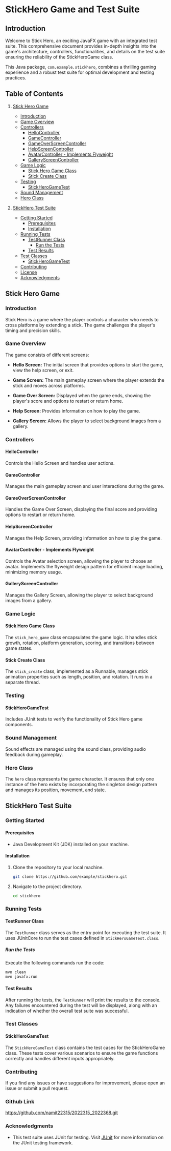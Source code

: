 # StickHero Game and Test Suite

## Introduction

Welcome to Stick Hero, an exciting JavaFX game with an integrated test suite. This comprehensive document provides in-depth insights into the game's architecture, controllers, functionalities, and details on the test suite ensuring the reliability of the StickHeroGame class.

This Java package, `com.example.stickhero`, combines a thrilling gaming experience and a robust test suite for optimal development and testing practices.

## Table of Contents

1. [Stick Hero Game](#stick-hero-game)
    - [Introduction](#introduction-1)
    - [Game Overview](#game-overview-1)
    - [Controllers](#controllers-1)
        - [HelloController](#hellocontroller)
        - [GameController](#gamecontroller)
        - [GameOverScreenController](#gameoverscreencontroller)
        - [HelpScreenController](#helpscreencontroller)
        - [AvatarController - Implements Flyweight](#avatarcontroller---implements-flyweight)
        - [GalleryScreenController](#galleryscreencontroller)
    - [Game Logic](#game-logic-1)
        - [Stick Hero Game Class](#stick-hero-game-class)
        - [Stick Create Class](#stick-create-class)
    - [Testing](#testing-1)
        - [StickHeroGameTest](#stickherogametest)
    - [Sound Management](#sound-management)
    - [Hero Class](#hero-class)

2. [StickHero Test Suite](#stickhero-test-suite)
    - [Getting Started](#getting-started)
        - [Prerequisites](#prerequisites)
        - [Installation](#installation)
    - [Running Tests](#running-tests)
        - [TestRunner Class](#testrunner-class)
            - [Run the Tests](#run-the-tests)
        - [Test Results](#test-results)
    - [Test Classes](#test-classes)
        - [StickHeroGameTest](#stickherogametest-1)
    - [Contributing](#contributing)
    - [License](#license)
    - [Acknowledgments](#acknowledgments)

## Stick Hero Game

### Introduction

Stick Hero is a game where the player controls a character who needs to cross platforms by extending a stick. The game challenges the player's timing and precision skills.

### Game Overview

The game consists of different screens:

- **Hello Screen:** The initial screen that provides options to start the game, view the help screen, or exit.

- **Game Screen:** The main gameplay screen where the player extends the stick and moves across platforms.

- **Game Over Screen:** Displayed when the game ends, showing the player's score and options to restart or return home.

- **Help Screen:** Provides information on how to play the game.

- **Gallery Screen:** Allows the player to select background images from a gallery.

### Controllers

#### HelloController

Controls the Hello Screen and handles user actions.

#### GameController

Manages the main gameplay screen and user interactions during the game.

#### GameOverScreenController

Handles the Game Over Screen, displaying the final score and providing options to restart or return home.

#### HelpScreenController

Manages the Help Screen, providing information on how to play the game.

#### AvatarController - Implements Flyweight

Controls the Avatar selection screen, allowing the player to choose an avatar. Implements the flyweight design pattern for efficient image loading, minimizing memory usage.

#### GalleryScreenController

Manages the Gallery Screen, allowing the player to select background images from a gallery.

### Game Logic

#### Stick Hero Game Class

The `stick_hero_game` class encapsulates the game logic. It handles stick growth, rotation, platform generation, scoring, and transitions between game states.

#### Stick Create Class

The `stick_create` class, implemented as a Runnable, manages stick animation properties such as length, position, and rotation. It runs in a separate thread.

### Testing

#### StickHeroGameTest

Includes JUnit tests to verify the functionality of Stick Hero game components.

### Sound Management

Sound effects are managed using the sound class, providing audio feedback during gameplay.

### Hero Class

The `hero` class represents the game character. It ensures that only one instance of the hero exists by incorporating the singleton design pattern and manages its position, movement, and state.

## StickHero Test Suite

### Getting Started

#### Prerequisites

- Java Development Kit (JDK) installed on your machine.

#### Installation

1. Clone the repository to your local machine.
   ```bash
   git clone https://github.com/example/stickhero.git
   ```
2. Navigate to the project directory.
   ```bash
   cd stickhero
   ```

### Running Tests

#### TestRunner Class

The `TestRunner` class serves as the entry point for executing the test suite. It uses JUnitCore to run the test cases defined in `StickHeroGameTest.class`.

##### Run the Tests

Execute the following commands run the code:
```bash
mvn clean
mvn javafx:run
```

#### Test Results

After running the tests, the `TestRunner` will print the results to the console. Any failures encountered during the test will be displayed, along with an indication of whether the overall test suite was successful.

### Test Classes

#### StickHeroGameTest

The `StickHeroGameTest` class contains the test cases for the StickHeroGame class. These tests cover various scenarios to ensure the game functions correctly and handles different inputs appropriately.

### Contributing

If you find any issues or have suggestions for improvement, please open an issue or submit a pull request.


### Github Link

https://github.com/namit22315/2022315_2022368.git


### Acknowledgments

- This test suite uses JUnit for testing. Visit [JUnit](https://junit.org/junit5/) for more information on the JUnit testing framework.